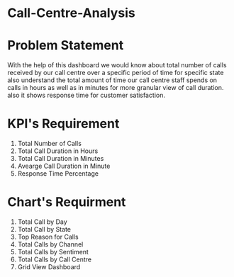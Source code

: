 # Call-Centre-Analysis
# Problem Statement
With the help of this dashboard we would know about total number of calls received by our call centre over a specific period of time for specific state also 
understand the total amount of time our call centre staff spends on calls in hours as well as in minutes for more granular view of call duration.
also it shows response time for customer satisfaction.

# KPI's Requirement
1. Total Number of Calls
2. Total Call Duration in Hours
3. Total Call Duration in Minutes
4. Avearge Call Duration in Minute 
5. Response Time Percentage

# Chart's Requirment
1. Total Call by Day
2. Total Call by State
3. Top Reason for Calls
4. Total Calls by Channel
5. Total Calls by Sentiment
6. Total Calls by Call Centre
7. Grid View Dashboard
